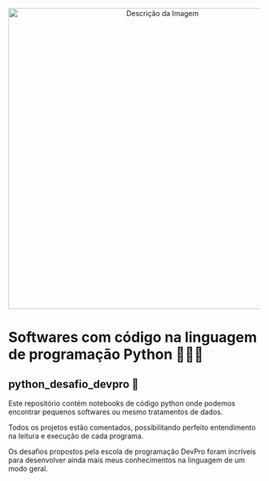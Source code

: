 <p align="center">
    <img src="https://apexensino.com.br/wp-content/uploads/2020/05/python-1280x640.jpg" alt="Descrição da Imagem" width="600"/>
</p>

# Softwares com código na linguagem de programação Python 👨🏻‍💻
## python_desafio_devpro 🐍

Este repositório contém notebooks de código python onde podemos encontrar pequenos softwares ou mesmo tratamentos de dados.

Todos os projetos estão comentados, possibilitando perfeito entendimento na leitura e execução de cada programa. 

Os desafios propostos pela escola de programação DevPro foram incríveis para desenvolver ainda mais meus conhecimentos na linguagem de um modo geral.
